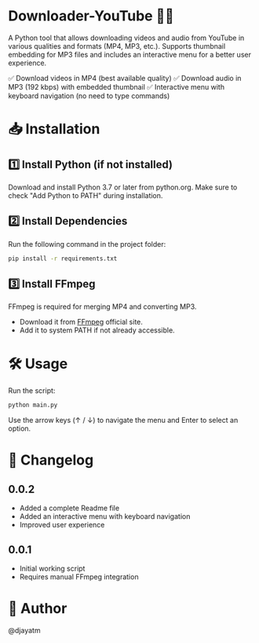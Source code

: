 # Downloader-YouTube 🎵🎥

A Python tool that allows downloading videos and audio from YouTube in various qualities and formats (MP4, MP3, etc.).
Supports thumbnail embedding for MP3 files and includes an interactive menu for a better user experience.

✅ Download videos in MP4 (best available quality)
✅ Download audio in MP3 (192 kbps) with embedded thumbnail
✅ Interactive menu with keyboard navigation (no need to type commands)

# 📥 Installation

## 1️⃣ Install Python (if not installed)

Download and install Python 3.7 or later from python.org.
Make sure to check "Add Python to PATH" during installation.

## 2️⃣ Install Dependencies

Run the following command in the project folder:

```bash
pip install -r requirements.txt
```

## 3️⃣ Install FFmpeg

FFmpeg is required for merging MP4 and converting MP3.
* Download it from [FFmpeg](https://ffmpeg.org/download.html) official site.
* Add it to system PATH if not already accessible.

# 🛠 Usage

Run the script:

```bash
python main.py
```

Use the arrow keys (↑ / ↓) to navigate the menu and Enter to select an option.

# 📝 Changelog

## 0.0.2
- Added a complete Readme file
- Added an interactive menu with keyboard navigation
- Improved user experience

## 0.0.1
- Initial working script
- Requires manual FFmpeg integration

# 👤 Author

@djayatm
